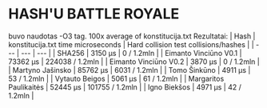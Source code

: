 # HASH'U BATTLE ROYALE

buvo naudotas -O3 tag.
100x average of konstitucija.txt
Rezultatai:
| Hash | konstitucija.txt time microseconds | Hard collision test collisions/hashes | 
| --- | --- | --- |
| SHA256 | 3150 µs | 0 / 1.2mln |
| Eimanto Vinciūno V0.1 | 73362 µs | 224038 / 1.2mln |
| Eimanto Vinciūno V0.2 | 3870 µs | 0 / 1.2mln |
| Martyno Jašinsko | 85762 µs | 6031 / 1.2mln |
| Tomo Šinkūno | 4911 µs | 53 / 1.2mln |
| Vytauto Beigos | 5061 µs | 61 / 1.2mln |
| Margaritos Paulikaitės | 52445 µs | 101755 / 1.2mln |
| Igno Biekšos | 4971 µs | 42 / 1.2mln |


